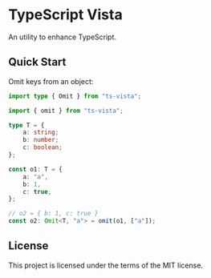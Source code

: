 # TypeScript Vista

An utility to enhance TypeScript.

## Quick Start

Omit keys from an object:

```ts
import type { Omit } from "ts-vista";

import { omit } from "ts-vista";

type T = {
    a: string;
    b: number;
    c: boolean;
};

const o1: T = {
    a: "a",
    b: 1,
    c: true,
};

// o2 = { b: 1, c: true }
const o2: Omit<T, "a"> = omit(o1, ["a"]);
```

## License

This project is licensed under the terms of the MIT license.
